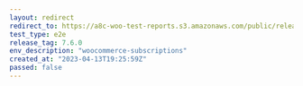 ```yaml
---
layout: redirect
redirect_to: https://a8c-woo-test-reports.s3.amazonaws.com/public/release/7.6.0/woocommerce-subscriptions/e2e/index.html
test_type: e2e
release_tag: 7.6.0
env_description: "woocommerce-subscriptions"
created_at: "2023-04-13T19:25:59Z"
passed: false
---
```

